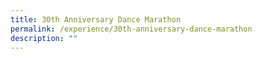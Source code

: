 ```yaml
---
title: 30th Anniversary Dance Marathon
permalink: /experience/30th-anniversary-dance-marathon
description: ""
---
```


